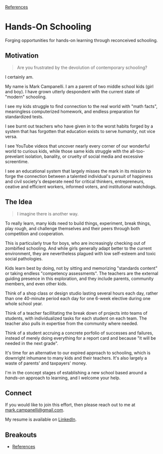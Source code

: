 [References](breakouts/references.md)

# Hands-On Schooling
Forging opportunities for hands-on learning through reconceived schooling.

## Motivation
> Are you frustrated by the devolution of contemporary schooling?

I certainly am.

My name is Mark Campanelli. I am a parent of two middle school kids (girl and boy). I
have grown utterly despondent with the current state of "modern" schooling.

I see my kids struggle to find connection to the real world with "math facts",
meaningless computerized homework, and endless preparation for standardized tests.

I see burnt out teachers who have given in to the worst habits forged by a system that
has forgotten that education exists to serve *humanity*, not vice versa.

I see YouTube videos that uncover nearly every corner of our wonderful world to curious
kids, while those same kids struggle with the all-too-prevelant isolation, banality, or
cruelty of social media and excessive screentime.

I see an educational system that largely misses the mark in its mission to forge the
connection between a talented individual's pursuit of happiness and civil society's
desperate need for critical thinkers, entrepreneurs, ceative and efficient workers,
informed voters, and institutional watchdogs.

## The Idea

> I imagine there is another way.

To really learn, many kids need to build things, experiment, break things, play rough,
and challenge themselves and their peers through both competition and cooperation.

This is particularly true for boys, who are increasingly checking out of zombified
schooling. And while girls generally adapt better to the current environment, they are
nevertheless plagued with low self-esteem and toxic social pathologies.

Kids learn best by doing, not by sitting and memorizing "standards content" or taking
endless "competency assessments". The teachers are the external guiding presence in this
exploration, and they include parents, community members, and even other kids.

Think of a shop class or design studio lasting several hours each day, rather than one
40-minute period each day for one 6-week elective during one whole school year.

Think of a teacher facillitating the break down of projects into teams of students,
with individualized tasks for each student on each team. The teacher also pulls in
expertise from the community where needed.

Think of a student accruing a concrete porfolio of successes and failures, instead of
merely doing everything for a report card and because "it will be needed in the next
grade".

It's time for an alternative to our expired approach to schooling, which is downright
inhumane to many kids and their teachers. It's also largely a waste of parents' and
taxpayers' money.

I'm in the concept stages of establishing a new school based around a *hands-on*
approach to learning, and I welcome your help.

## Connect

If you would like to join this effort, then please reach out to me at
[mark.campanelli@gmail.com](mailto:mark.campanelli@gamil.com).

My resume is available on [LinkedIn](https://www.linkedin.com/in/markcampanelli/).

## Breakouts

<!-- - [Challenges](breakouts/challenges.md) -->
- [References](breakouts/references.md)